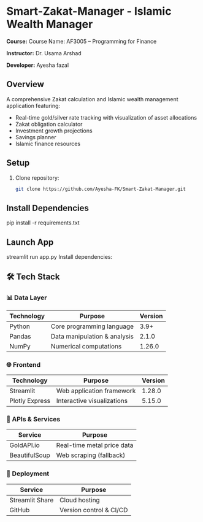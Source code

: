 # Smart-Zakat-Manager - Islamic Wealth Manager

**Course:** Course Name: AF3005 – Programming for Finance

**Instructor:** Dr. Usama Arshad

**Developer:** Ayesha fazal

## Overview
A comprehensive Zakat calculation and Islamic wealth management application featuring:
- Real-time gold/silver rate tracking with visualization of asset allocations
- Zakat obligation calculator
- Investment growth projections
- Savings planner
- Islamic finance resources


## Setup
1. Clone repository:
   ```bash
   git clone https://github.com/Ayesha-FK/Smart-Zakat-Manager.git
   
## Install Dependencies

   pip install -r requirements.txt

## Launch App
streamlit run app.py
Install dependencies:

## 🛠️ Tech Stack

### 📊 Data Layer
| Technology       | Purpose                          | Version |
|------------------|----------------------------------|---------|
| Python          | Core programming language        | 3.9+    |
| Pandas          | Data manipulation & analysis     | 2.1.0   |
| NumPy           | Numerical computations           | 1.26.0  |

### 🌐 Frontend
| Technology       | Purpose                          | Version |
|------------------|----------------------------------|---------|
| Streamlit       | Web application framework        | 1.28.0  |
| Plotly Express  | Interactive visualizations       | 5.15.0  |

### 🔌 APIs & Services
| Service         | Purpose                          |
|------------------|----------------------------------|
| GoldAPI.io      | Real-time metal price data       |
| BeautifulSoup   | Web scraping (fallback)          |

### 🚀 Deployment
| Service         | Purpose                          |
|------------------|----------------------------------|
| Streamlit Share | Cloud hosting                    |
| GitHub          | Version control & CI/CD          |


